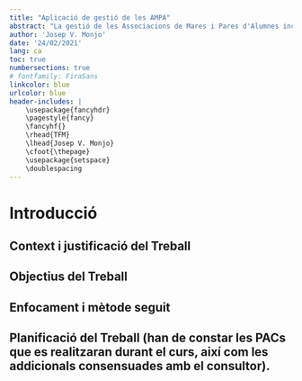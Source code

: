 ```yaml
---
title: "Aplicació de gestió de les AMPA"
abstract: "La gestió de les Associacions de Mares i Pares d'Alumnes inclou bases de dades de pares, d'alumnes, de pagament de quotes, de serveis, etc... Aquesta tasca s'ha realitzat tradicionalment de manera offline (MS Excel, MS Access,...). El canvi a una eina online facilitarà no només aquesta gestió si no que propiciarà la participació dels propis pares en la gestió i actualització de les seues dades així com en la solicitud de serveis que ofereix la pròpia AMPA."
author: 'Josep V. Monjo'
date: '24/02/2021'
lang: ca
toc: true
numbersections: true
# fontfamily: FiraSans
linkcolor: blue
urlcolor: blue
header-includes: |
    \usepackage{fancyhdr}
    \pagestyle{fancy}
    \fancyhf{}
    \rhead{TFM}
    \lhead{Josep V. Monjo}
    \cfoot{\thepage}
    \usepackage{setspace}
    \doublespacing
---
```

# Introducció

## Context i justificació del Treball

## Objectius del Treball

## Enfocament i mètode seguit

## Planificació del Treball (han de constar les PACs que es realitzaran durant el curs, així com les addicionals consensuades amb el consultor).

